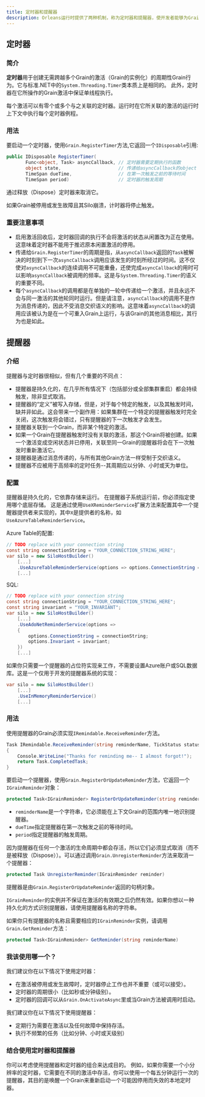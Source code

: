 ```yaml
---
title: 定时器和提醒器
description: Orleans运行时提供了两种机制，称为定时器和提醒器，使开发者能够为Grains指定定期动作。
---
```

## 定时器
### 简介

**定时器**用于创建无需跨越多个Grain的激活（Grain的实例化）的周期性Grain行为。它与标准.NET中的`System.Threading.Timer`类本质上是相同的。
此外，定时器在它所操作的Grain激活中保证单线程执行。

每个激活可以有零个或多个与之关联的定时器。运行时在它所关联的激活的运行时上下文中执行每个定时器例程。

### 用法

要启动一个定时器，使用`Grain.RegisterTimer`方法,它返回一个`IDisposable`引用:

``` csharp
public IDisposable RegisterTimer(
       Func<object, Task> asyncCallback, // 定时器需要定期执行的函数
       object state,                     // 传递给asyncCallback的object
       TimeSpan dueTime,                 // 在第一次触发之前的等待时间
       TimeSpan period)                  // 定时器的触发周期
```

通过释放（Dispose）定时器来取消它。

如果Grain被停用或发生故障且其Silo崩溃，计时器将停止触发。

### 重要注意事项

* 启用激活回收后，定时器回调的执行不会将激活的状态从闲置改为正在使用。这意味着定时器不能用于推迟原本闲置激活的停用。
* 传递给`Grain.RegisterTimer`的周期是指，从`asyncCallback`返回的`Task`被解决的时刻到下一次`asyncCallback`调用应该发生的时刻所经过的时间。这不仅使对`asyncCallback`的连续调用不可能重叠，还使完成`asyncCallback`的用时可以影响`asyncCallback`被调用的频率。这是与`System.Threading.Timer`的语义的重要不同。
* 每个`asyncCallback`的调用都是在单独的一轮中传递给一个激活，并且永远不会与同一激活的其他轮同时运行。但是请注意，`asyncCallback`的调用不是作为消息传递的，因此不受消息交织语义的影响。这意味着`asyncCallback`的调用应该被认为是在一个可重入Grain上运行，与该Grain的其他消息相比，其行为也是如此。

## 提醒器

### 介绍

提醒器与定时器很相似，但有几个重要的不同点：

* 提醒器是持久化的，在几乎所有情况下（包括部分或全部集群重启）都会持续触发，除非显式取消。
* 提醒器的“定义”被写入存储，但是，对于每个特定的触发，以及其触发时间，缺并非如此。这会带来一个副作用：如果集群在一个特定的提醒器触发时完全关闭，这次触发将会错过，只有提醒器的下一次触发才会发生。
* 提醒器关联到一个Grain，而非某个特定的激活。
* 如果一个Grain在提醒器触发时没有关联的激活，那这个Grain将被创建。如果一个激活变成空闲状态并已停用，关联至同一Grain的提醒器将会在下一次触发时重新激活它。
* 提醒器是通过消息传递的，与所有其他Grain方法一样受制于交织语义。
* 提醒器不应被用于高频率的定时任务--其周期应以分钟、小时或天为单位。

### 配置

提醒器是持久化的，它依靠存储来运行。
在提醒器子系统运行前，你必须指定使用哪个底层存储。
这是通过使用`UseXReminderService`扩展方法来配置其中一个提醒器提供者来实现的，其中`X`是提供者的名称，如`UseAzureTableReminderService`。

Azure Table的配置:

``` csharp
// TODO replace with your connection string
const string connectionString = "YOUR_CONNECTION_STRING_HERE";
var silo = new SiloHostBuilder()
    [...]
    .UseAzureTableReminderService(options => options.ConnectionString = connectionString)
    [...]
```

SQL:

``` csharp
// TODO replace with your connection string
const string connectionString = "YOUR_CONNECTION_STRING_HERE";
const string invariant = "YOUR_INVARIANT";
var silo = new SiloHostBuilder()
    [...]
    .UseAdoNetReminderService(options => 
    {
        options.ConnectionString = connectionString;
        options.Invariant = invariant;
    })
    [...]
```

如果你只需要一个提醒器的占位符实现来工作，不需要设置Azure账户或SQL数据库。这是一个仅用于开发的提醒器系统的实现：

``` csharp
var silo = new SiloHostBuilder()
    [...]
    .UseInMemoryReminderService()
    [...]
```

### 用法

使用提醒器的Grain必须实现`IRemindable.ReceiveReminder`方法。

``` csharp
Task IRemindable.ReceiveReminder(string reminderName, TickStatus status)
{
    Console.WriteLine("Thanks for reminding me-- I almost forgot!");
    return Task.CompletedTask;
}
```

要启动一个提醒器，使用`Grain.RegisterOrUpdateReminder`方法，它返回一个`IGrainReminder`对象：

``` csharp
protected Task<IGrainReminder> RegisterOrUpdateReminder(string reminderName, TimeSpan dueTime, TimeSpan period)
```

* `reminderName`是一个字符串，它必须能在上下文Grain的范围内唯一地识别提醒器。
* `dueTime`指定提醒器在第一次触发之前的等待时间。
* `period`指定提醒器的触发周期。

因为提醒器在任何一个激活的生命周期中都会存活，所以它们必须显式取消（而不是被释放（Dispose））。可以通过调用`Grain.UnregisterReminder`方法来取消一个提醒器：

``` csharp
protected Task UnregisterReminder(IGrainReminder reminder)
```

提醒器是由`Grain.RegisterOrUpdateReminder`返回的句柄对象。

`IGrainReminder`的实例并不保证在激活的有效期之后仍然有效。如果你想以一种持久化的方式识别提醒器，请使用提醒器名称的字符串。

如果你只有提醒器的名称且需要相应的`IGrainReminder`实例，请调用`Grain.GetReminder`方法：

``` csharp
protected Task<IGrainReminder> GetReminder(string reminderName)
```

### 我该使用哪一个？

我们建议你在以下情况下使用定时器：

* 在激活被停用或发生故障时，定时器停止工作也并不重要（或可以接受）。
* 定时器的周期很小（比如秒或分钟级别）。
* 定时器的回调可以从`Grain.OnActivateAsync`里或当Grain方法被调用时启动。

我们建议你在以下情况下使用提醒器：

* 定期行为需要在激活以及任何故障中保持存活。
* 执行不频繁的任务（比如分钟、小时或天级别）

### 结合使用定时器和提醒器

你可以考虑使用提醒器和定时器的组合来达成目的。
例如，如果你需要一个小分辨率的定时器，它需要在不同的激活中存活，你可以使用一个每五分钟运行一次的提醒器，其目的是唤醒一个Grain来重新启动一个可能因停用而失效的本地定时器。